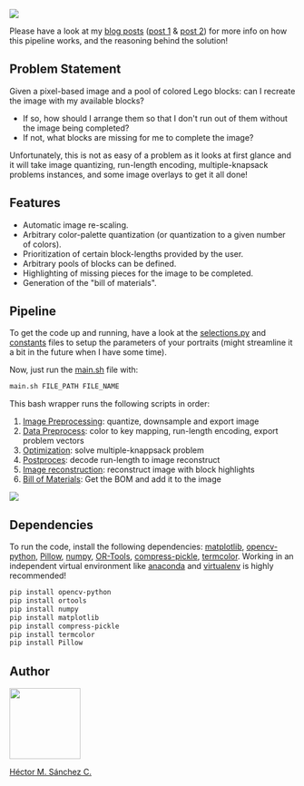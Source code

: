 ![](https://chipdelmal.github.io/media/lego/banner.png)

Please have a look at my [blog posts](https://chipdelmal.github.io/artsci.html) ([post 1](https://chipdelmal.github.io/artsci/2022-04-04-LegoOptimizer.html) & [post 2](https://chipdelmal.github.io/artsci/2022-04-13-LegoOptimizerFollow.html)) for more info on how this pipeline works, and the reasoning behind the solution!

## Problem Statement

Given a pixel-based image and a pool of colored Lego blocks: can I recreate the image with my available blocks?
* If so, how should I arrange them so that I don't run out of them without the image being completed?
* If not, what blocks are missing for me to complete the image?

Unfortunately, this is not as easy of a problem as it looks at first glance and it will take image quantizing, run-length encoding, multiple-knapsack problems instances, and some image overlays to get it all done!



## Features

* Automatic image re-scaling.
* Arbitrary color-palette quantization (or quantization to a given number of colors).
* Prioritization of certain block-lengths provided by the user.
* Arbitrary pools of blocks can be defined.
* Highlighting of missing pieces for the image to be completed.
* Generation of the "bill of materials".


## Pipeline

To get the code up and running, have a look at the [selections.py](./selections.py) and [constants](./constants.py) files to setup the parameters of your portraits (might streamline it a bit in the future when I have some time).

Now, just run the [main.sh](./main.sh) file with:

``` bash
main.sh FILE_PATH FILE_NAME
```


This bash wrapper runs the following scripts in order:

1. [Image Preprocessing](./pimage.py): quantize, downsample and export image
2. [Data Preprocess](./preprocess.py): color to key mapping, run-length encoding, export problem vectors
3. [Optimization](./optimizer.py): solve multiple-knappsack problem
4. [Postproces](./decoder.py): decode run-length to image reconstruct
5. [Image reconstruction](./reconstruct.py): reconstruct image with block highlights
6. [Bill of Materials](./bom.py): Get the BOM and add it to the image


![](https://chipdelmal.github.io/media/lego/bike_FNL.png)


## Dependencies

To run the code, install the following dependencies: [matplotlib](https://matplotlib.org/), [opencv-python](https://pypi.org/project/opencv-python/), [Pillow](https://pillow.readthedocs.io/en/stable/), [numpy](https://numpy.org/), [OR-Tools](https://developers.google.com/optimization/install), [compress-pickle](https://pypi.org/project/compress-pickle/), [termcolor](https://pypi.org/project/termcolor2/). Working in an independent virtual environment like [anaconda](https://www.anaconda.com/) and [virtualenv](https://virtualenv.pypa.io/en/latest/) is highly recommended!

```bash
pip install opencv-python
pip install ortools
pip install numpy
pip install matplotlib
pip install compress-pickle
pip install termcolor
pip install Pillow
```

## Author

<img src="https://chipdelmal.github.io/MGSurvE_Presentations/2022_Lab/images/detective.png" height="125px" align="middle">

[Héctor M. Sánchez C.](https://chipdelmal.github.io/)
